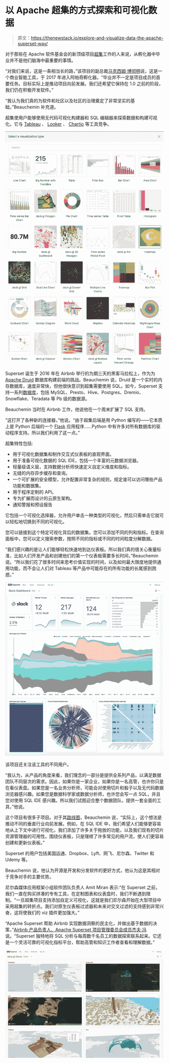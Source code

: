 # 以 Apache 超集的方式探索和可视化数据

> 原文：<https://thenewstack.io/explore-and-visualize-data-the-apache-superset-way/>

对于那些在 Apache 软件基金会的新顶级项目[超集](https://superset.apache.org/)工作的人来说，从孵化器中毕业并不是他们脑海中最重要的事情。

“对我们来说，这是一条相当长的路，”该项目的副总裁[马克西姆·博彻明](https://github.com/mistercrunch)说，这是一个商业智能工具，于 2017 年进入阿帕奇孵化器。“毕业并不一定是项目成员的首要任务。目标实际上是推动项目向前发展。我们还希望它保持在 1.0 之前的阶段，我们仍在积极开发软件。”

“我认为我们真的为软件和社区以及社区的治理奠定了非常坚实的基础，”Beauchemin 补充道。

超集使用户能够使用无代码可视化构建器和 SQL 编辑器来探索数据和构建可视化。它与 [Tableau](https://www.tableau.com/) 、 [Looker](https://looker.com/) 、 [Chartio](https://chartio.com/) 等工具竞争。

![](img/e542c2f67cc19b918643e856033aa319.png)

Superset 诞生于 2016 年在 Airbnb 举行的为期三天的黑客马拉松上，作为为 [Apache Druid](https://druid.apache.org/) 数据库构建前端的挑战。Beauchemin 说，Druid 是一个实时的内存数据库，速度非常快，但他很快意识到超集需要使用 SQL。如今，Superset 支持一系列[数据库](https://superset.apache.org/docs/databases/installing-database-drivers)，包括 MySQL、Presto、Hive、Postgres、Dremio、Snowflake、Teradata 等 Pb 级的数据源。

Beauchemin 当时在 Airbnb 工作，他说他在一个周末扩展了 SQL 支持。

“这打开了各种新的连接器，”他说。“由于超集后端是用 Python 编写的——它本质上是 Python 后端的一个 [Flask](https://palletsprojects.com/p/flask/) 应用程序……Python 中有许多对所有数据库的驱动程序支持。所以我们利用了这一点。”

超集特性包括:

*   用于可视化数据集和制作交互式仪表板的直观界面。
*   用于准备可视化数据的 SQL IDE，包括一个丰富的元数据浏览器。
*   轻量级语义层，支持数据分析师快速定义自定义维度和指标。
*   无缝的内存异步缓存和查询。
*   一个可扩展的安全模型，允许配置非常复杂的规则，规定谁可以访问哪些产品功能和数据集。
*   用于程序定制的 API。
*   专为扩展而设计的云原生架构。
*   通知警报和预设报告

它包括一个可视化选择器，允许用户单击一种类型的可视化，然后只需单击它就可以轻松地切换到不同的可视化。

您可以链接到这个特定可视化背后的数据集。您可以添加不同的列和指标。在查询面板中，您可以定义搜索参数，按照不同的指标或不同的时间粒度分解数据。

“我们感兴趣的是让人们能够轻松快速地到达仪表板。所以我们真的很关心衡量标准，比如人们开发产品和创建他们的第一个仪表板需要多长时间，”Beauchemin 说。“所以我们花了很多时间来思考价值实现的时间，以及如何最大限度地提供通用功能，而不会让人们对 Tableau 等产品中可能存在的所有功能的长尾感到困惑。”

![](img/beff6f3667995c622cbeb5aa931f1a49.png)

该项目还关注该工具的不同用户。

“我认为，从产品的角度来看，我们理念的一部分是提供全系列产品，以满足数据团队不同层次的需求。因此，如果你是一家企业，如果你是一名高管，也许你只是在看仪表盘。如果您是一名业务分析师，可能会对使用切片和骰子以及无代码数据浏览器感兴趣。如果您是数据科学家或数据分析师，也许您会写一点 SQL，并且您对使用 SQL IDE 感兴趣。所以我们试图迎合整个数据团队，提供一套全面的工具，”他说。

这个项目有很多子项目。对于其[路线图](https://superset.apache.org/docs/roadmap)，Beauchemin 说，“实际上，这个想法是推动不同的垂直行业向前发展。例如，在 SQL IDE 中，我们希望人们能够更容易地从上下文中进行可视化，我们添加了许多关于拖放的功能，以及我们现有的切片资源管理器的可用性。围绕仪表板，只是理顺了许多常见的用户流，使人们更容易创建和更新仪表板。”

Superset 的用户包括美国运通、Dropbox、Lyft、网飞、尼尔森、Twitter 和 Udemy 等。

Beauchemin 说，他认为开源是开发和分发软件的更好方式，他认为这是其相对于竞争对手的主要优势。

尼尔森媒体应用框架小组软件团队负责人 Amit Miran 表示:“在 Superset 之前，我们一直在购买拼凑的专有工具，在定制图表和仪表盘时，我们不断遇到限制。“一旦超集项目支持添加自定义可视化，这就是我们尼尔森开始在大型项目中采用超集的转折点。我们对原生仪表板过滤器和未来对交叉过滤的支持感到非常兴奋，这将使我们的 viz 插件更加强大。”

“Apache Superset 帮助 Airbnb 实现数据洞察的民主化，并做出基于数据的决策，”[Airbnb 产品负责人、Apache Superset 项目管理委员会成员杰夫·冯](https://www.linkedin.com/in/jeffreytfeng/)说。“Superset 独特地将 SQL 分析与每周数千名员工的数据探索联系起来。它还是一个灵活可靠的可视化指标平台，帮助高管和知识工作者查看和理解数据。”

![](img/d225d14073eff30a219815fc4f79e922.png)

<svg xmlns:xlink="http://www.w3.org/1999/xlink" viewBox="0 0 68 31" version="1.1"><title>Group</title> <desc>Created with Sketch.</desc></svg>